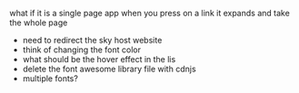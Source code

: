 what if it is a single page app when you press on a link it expands and take the whole page

- need to redirect the sky host website
- think of changing the font color
- what should be the hover effect in the lis
- delete the font awesome library file with cdnjs
- multiple fonts?
